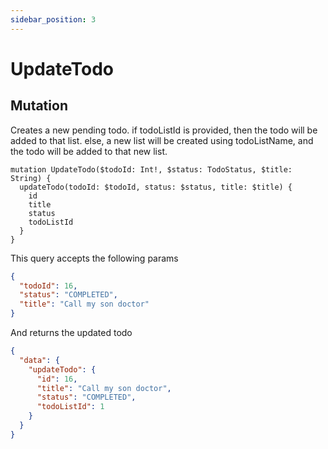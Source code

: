 ```yaml
---
sidebar_position: 3
---
```


# UpdateTodo

## Mutation

Creates a new pending todo.
if todoListId is provided, then the todo will be added to that list.
else, a new list will be created using todoListName, and the todo will be added to that new list.

```gql
mutation UpdateTodo($todoId: Int!, $status: TodoStatus, $title: String) {
  updateTodo(todoId: $todoId, status: $status, title: $title) {
    id
    title
    status
    todoListId
  }
}
```

This query accepts the following params

```json
{
  "todoId": 16,
  "status": "COMPLETED",
  "title": "Call my son doctor"
}
```

And returns the updated todo

```json
{
  "data": {
    "updateTodo": {
      "id": 16,
      "title": "Call my son doctor",
      "status": "COMPLETED",
      "todoListId": 1
    }
  }
}
```
